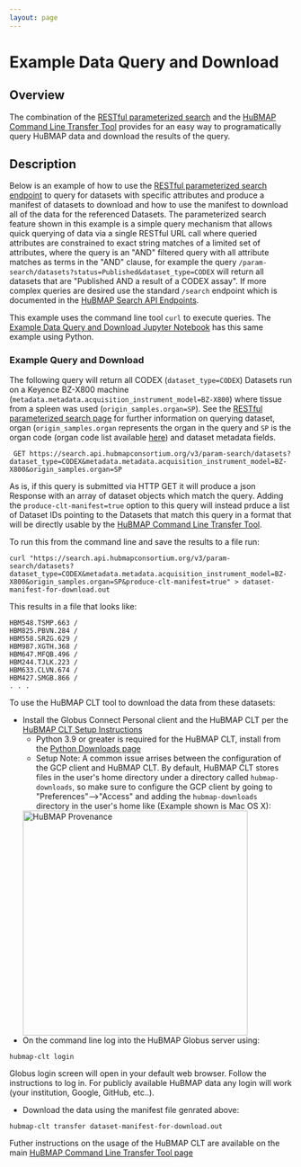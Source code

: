 ```yaml
---
layout: page
---
```

# Example Data Query and Download

## Overview
The combination of the [RESTful parameterized search](index.html) and the [HuBMAP Command Line Transfer Tool](../clt/index.html) provides for an easy way to programatically query HuBMAP data and download the results of the query.

## Description
Below is an example of how to use the [RESTful parameterized search endpoint](index.html) to query for datasets with specific attributes and produce a manifest of datasets to download and how to use the manifest to download all of the data for the referenced Datasets. The parameterized search feature shown in this example is a simple query mechanism that allows quick querying of data via a single RESTful URL call where queried attributes are constrained to exact string matches of a limited set of attributes, where the query is an "AND" filtered query with all attribute matches as terms in the "AND" clause, for example the query `/param-search/datasets?status=Published&dataset_type=CODEX` will return all datasets that are "Published AND a result of a CODEX assay".  If more complex queries are desired use the standard `/search` endpoint which is documented in the [HuBMAP Search API Endpoints](https://smart-api.info/ui/7aaf02b838022d564da776b03f357158).

This example uses the command line tool `curl` to execute queries.  The [Example Data Query and Download Jupyter Notebook](https://github.com/hubmapconsortium/search-api/blob/main/examples/Parameter%20Search%20and%20Download%20Tutorial.ipynb) has this same example using Python.

### Example Query and Download

The following query will return all CODEX (`dataset_type=CODEX`) Datasets run on a Keyence BZ-X800 machine (`metadata.metadata.acquisition_instrument_model=BZ-X800`) where tissue from a spleen was used (`origin_samples.organ=SP`).  See the [RESTful parameterized search page](index.html) for further information on querying dataset, organ (`origin_samples.organ` represents the organ in the query and `SP` is the organ code (organ code list available [here](schema-sample.html#organ-attribute-values)) and dataset metadata fields.

```
 GET https://search.api.hubmapconsortium.org/v3/param-search/datasets?dataset_type=CODEX&metadata.metadata.acquisition_instrument_model=BZ-X800&origin_samples.organ=SP
```

As is, if this query is submitted via HTTP GET it will produce a json Response with an array of dataset objects which match the query.  Adding the `produce-clt-manifest=true` option to this query will instead prduce a list of Dataset IDs pointing to the Datasets that match this query in a format that will be directly usable by the [HuBMAP Command Line Transfer Tool](../clt/index.html).

To run this from the command line and save the results to a file run:
```
curl "https://search.api.hubmapconsortium.org/v3/param-search/datasets?dataset_type=CODEX&metadata.metadata.acquisition_instrument_model=BZ-X800&origin_samples.organ=SP&produce-clt-manifest=true" > dataset-manifest-for-download.out
```

This results in a file that looks like:

```
HBM548.TSMP.663 /
HBM825.PBVN.284 /
HBM558.SRZG.629 /
HBM987.XGTH.368 /
HBM647.MFQB.496 /
HBM244.TJLK.223 /
HBM633.CLVN.674 /
HBM427.SMGB.866 /
. . .
```

To use the HuBMAP CLT tool to download the data from these datasets:

  - Install the Globus Connect Personal client and the HuBMAP CLT per the [HuBMAP CLT Setup Instructions](../clt/install-hubmap-clt.html)
    - Python 3.9 or greater is required for the HuBMAP CLT, install from the [Python Downloads page](https://www.python.org/downloads/)
    - Setup Note: A common issue arrises between the configuration of the GCP client and HuBMAP CLT.  By default, HuBMAP CLT stores files in the user's home directory under a directory called `hubmap-downloads`, so make sure to configure the GCP client by going to "Preferences"-->"Access" and adding the `hubmap-downloads` directory in the user's home like (Example shown is Mac OS X):<br/>
    <img src="/images/globus-properties.png" alt="HuBMAP Provenance" width="400"/>
  - On the command line log into the HuBMAP Globus server using:
  ```
  hubmap-clt login
  ```
  Globus login screen will open in your default web browser.  Follow the instructions to log in.  For publicly available HuBMAP data any login will work (your institution, Google, GitHub, etc..).
  - Download the data using the manifest file genrated above:
  ```
  hubmap-clt transfer dataset-manifest-for-download.out
  ```

Futher instructions on the usage of the HuBMAP CLT are available on the main [HuBMAP Command Line Transfer Tool page](../clt/index.html)